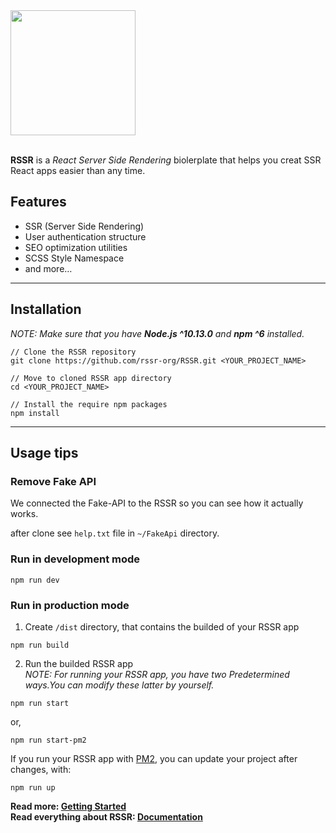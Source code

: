 <div>
  <a href="https://github.com/rssr-org/RSSR">
    <img width="200" src="https://raw.githubusercontent.com/rssr-org/RSSR/master/public/asset/img/rssr-logo.png">
  </a>
</div><br/>

**RSSR** is a _React Server Side Rendering_ biolerplate that helps you creat SSR React apps easier than any time.

## Features
- SSR (Server Side Rendering)
- User authentication structure
- SEO optimization utilities
- SCSS Style Namespace
- and more…
___
## Installation
_NOTE: Make sure that you have **Node.js ^10.13.0** and **npm ^6** installed._
```shell
// Clone the RSSR repository 
git clone https://github.com/rssr-org/RSSR.git <YOUR_PROJECT_NAME>

// Move to cloned RSSR app directory
cd <YOUR_PROJECT_NAME>

// Install the require npm packages
npm install
```
___
## Usage tips
### Remove Fake API
We connected the Fake-API to the RSSR so you can see how it actually works.

after clone see `help.txt` file in `~/FakeApi` directory.

### Run in development mode
```shell
npm run dev
```
### Run in production mode
1. Create `/dist` directory, that contains the builded of your RSSR app
```shell
npm run build
```
2. Run the builded RSSR app<br/>
_NOTE: For running your RSSR app, you have two Predetermined ways.You can modify these latter by yourself._
```shell
npm run start
```
or,
```shell
npm run start-pm2
```
If you run your RSSR app with [PM2](https://www.npmjs.com/package/pm2), you can update your project after changes, with:
```shell
npm run up
```
**Read more: [Getting Started](Getting-Started)**<br/>
**Read everything about RSSR: [Documentation](Document)**
